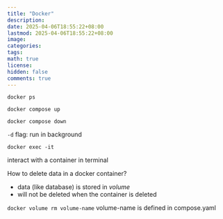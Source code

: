 ```yaml
---
title: "Docker"
description: 
date: 2025-04-06T18:55:22+08:00
lastmod: 2025-04-06T18:55:22+08:00
image: 
categories: 
tags: 
math: true
license: 
hidden: false
comments: true
---
```



`docker ps`

`docker compose up`

`docker compose down`

`-d` flag: run in background


`docker exec -it`

interact with a container in terminal


How to delete data in a docker container?
- data (like database) is stored in *volume*
- will not be deleted when the container is deleted

`docker volume rm volume-name`
volume-name is defined in compose.yaml
